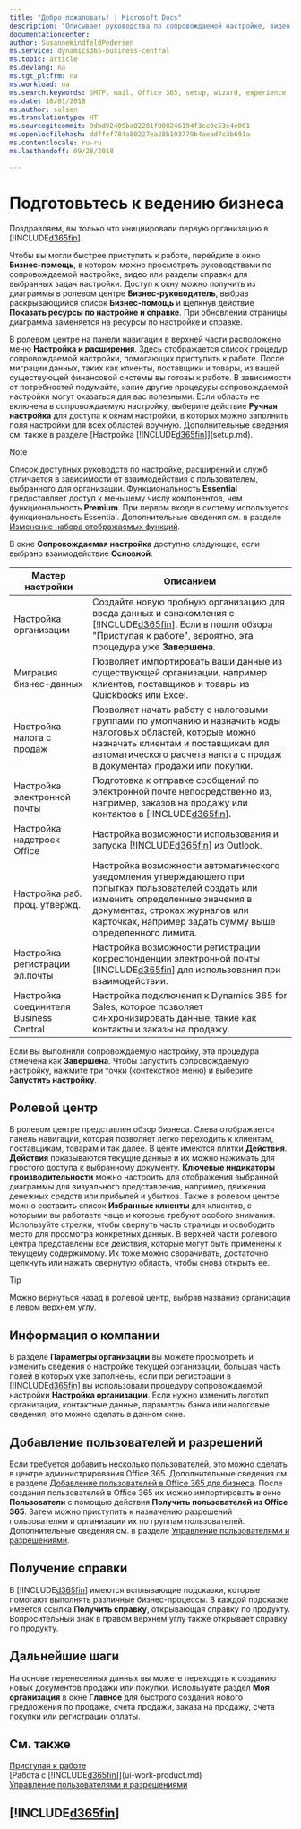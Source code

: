 ```yaml
---
title: "Добро пожаловать! | Microsoft Docs"
description: "Описывает руководства по сопровождаемой настройке, видео, разделы и страницы справки и окна, помогающие подготовиться к ведению бизнеса в Business Central."
documentationcenter: 
author: SusanneWindfeldPedersen
ms.service: dynamics365-business-central
ms.topic: article
ms.devlang: na
ms.tgt_pltfrm: na
ms.workload: na
ms.search.keywords: SMTP, mail, Office 365, setup, wizard, experience
ms.date: 10/01/2018
ms.author: solsen
ms.translationtype: HT
ms.sourcegitcommit: 9dbd92409ba02281f008246194f3ce0c53e4e001
ms.openlocfilehash: ddffef784a80227ea28b193779b4aead7c3b691a
ms.contentlocale: ru-ru
ms.lasthandoff: 09/28/2018

---
```

# <a name="getting-ready-for-doing-business"></a>Подготовьтесь к ведению бизнеса
Поздравляем, вы только что инициировали первую организацию в [!INCLUDE[d365fin](includes/d365fin_md.md)].

Чтобы вы могли быстрее приступить к работе, перейдите в окно **Бизнес-помощь**, в котором можно просмотреть руководствами по сопровождаемой настройке, видео или разделы справки для выбранных задач настройки. Доступ к окну можно получить из диаграммы в ролевом центре **Бизнес-руководитель**, выбрав раскрывающийся список **Бизнес-помощь** и щелкнув действие **Показать ресурсы по настройке и справке**. При обновлении страницы диаграмма заменяется на ресурсы по настройке и справке.

В ролевом центре на панели навигации в верхней части расположено меню **Настройка и расширения**. Здесь отображается список процедур сопровождаемой настройки, помогающих приступить к работе. После миграции данных, таких как клиенты, поставщики и товары, из вашей существующей финансовой системы вы готовы к работе. В зависимости от потребностей подумайте, какие другие процедуры сопровождаемой настройки могут оказаться для вас полезными. Если область не включена в сопровождаемую настройку, выберите действие **Ручная настройка** для доступа к окнам настройки, в которых можно заполнить поля настройки для всех областей вручную. Дополнительные сведения см. также в разделе [Настройка [!INCLUDE[d365fin](includes/d365fin_md.md)]](setup.md).

> [!NOTE]  
>   Список доступных руководств по настройке, расширений и служб отличается в зависимости от взаимодействия с пользователем, выбранного для организации. Функциональность **Essential** предоставляет доступ к меньшему числу компонентов, чем функциональность **Premium**. При первом входе в систему используется функциональность Essential. Дополнительные сведения см. в разделе [Изменение набора отображаемых функций](ui-experiences.md).

В окне **Сопровождаемая настройка** доступно следующее, если выбрано взаимодействие **Основной**:

| Мастер настройки | Описанием |
| --- | --- |
| Настройка организации |Создайте новую пробную организацию для ввода данных и ознакомления с [!INCLUDE[d365fin](includes/d365fin_md.md)]. Если в пошли обзора "Приступая к работе", вероятно, эта процедура уже **Завершена**. |
| Миграция бизнес-данных |Позволяет импортировать ваши данные из существующей организации, например клиентов, поставщиков и товары из Quickbooks или Excel. |
| Настройка налога с продаж |Позволяет начать работу с налоговыми группами по умолчанию и назначить коды налоговых областей, которые можно назначать клиентам и поставщикам для автоматического расчета налога с продаж в документах продажи или покупки. |
| Настройка электронной почты |Подготовка к отправке сообщений по электронной почте непосредственно из, например, заказов на продажу или контактов в [!INCLUDE[d365fin](includes/d365fin_md.md)]. |
| Настройка надстроек Office |Настройка возможности использования и запуска [!INCLUDE[d365fin](includes/d365fin_md.md)] из Outlook. |
| Настройка раб. проц. утвержд. |Настройка возможности автоматического уведомления утверждающего при попытках пользователей создать или изменить определенные значения в документах, строках журналов или карточках, например задать сумму выше определенного лимита. |
| Настройка регистрации эл.почты |Настройка возможности регистрации корреспонденции электронной почты [!INCLUDE[d365fin](includes/d365fin_md.md)] для использования при взаимодействии. |
| Настройка соединителя Business Central |Настройка подключения к Dynamics 365 for Sales, которое позволяет синхронизировать данные, такие как контакты и заказы на продажу. |

Если вы выполнили сопровождаемую настройку, эта процедура отмечена как **Завершена**. Чтобы запустить сопровождаемую настройку, нажмите три точки (контекстное меню) и выберите **Запустить настройку**.

## <a name="role-center"></a>Ролевой центр
В ролевом центре представлен обзор бизнеса. Слева отображается панель навигации, которая позволяет легко переходить к клиентам, поставщикам, товарам и так далее. В центе имеются плитки **Действия**. **Действия** показываются текущие данные и их можно нажимать для простого доступа к выбранному документу. **Ключевые индикаторы производительности** можно настроить для отображения выбранной диаграммы для визуального представления, например, движения денежных средств или прибылей и убытков. Также в ролевом центре можно составить список **Избранные клиенты** для клиентов, с которыми вы работаете чаще и которые требуют особого внимания.
Используйте стрелки, чтобы свернуть часть страницы и освободить место для просмотра конкретных данных. В верхней части ролевого центра представлены все действия, которые могут быть применены к текущему содержимому. Их тоже можно сворачивать, достаточно щелкнуть или нажать свернутую область, чтобы снова открыть ее.

> [!TIP]  
> Можно вернуться назад в ролевой центр, выбрав название организации в левом верхнем углу.

## <a name="company-information"></a>Информация о компании
В разделе **Параметры организации** вы можете просмотреть и изменить сведения о настройке текущей организации, большая часть полей в которых уже заполнены, если при регистрации в [!INCLUDE[d365fin](includes/d365fin_md.md)] вы использовали процедуру сопровождаемой настройки **Настройка организации**. Если нужно изменить логотип организации, контактные данные, параметры банка или налоговые сведения, это можно сделать в данном окне.    

## <a name="adding-users-and-permissions"></a>Добавление пользователей и разрешений
Если требуется добавить несколько пользователей, это можно сделать в центре администрирования Office 365. Дополнительные сведения см. в разделе [Добавление пользователей в Office 365 для бизнеса](https://support.office.com/en-us/article/Add-users-to-Office-365-for-business-435ccec3-09dd-4587-9ebd-2f3cad6bc2bc). После создания пользователей в Office 365 их можно импортировать в окно **Пользователи** с помощью действия **Получить пользователей из Office 365**. Затем можно приступить к назначению разрешений пользователям и организации их по группам пользователей. Дополнительные сведения см. в разделе [Управление пользователями и разрешениями](ui-how-users-permissions.md).  

## <a name="getting-help"></a>Получение справки
В [!INCLUDE[d365fin](includes/d365fin_md.md)] имеются всплывающие подсказки, которые помогают выполнять различные бизнес-процессы. В каждой подсказке имеется ссылка **Получить справку**, открывающая справку по продукту. Вопросительный знак в правом верхнем углу также открывает справку по продукту.

## <a name="next-steps"></a>Дальнейшие шаги
На основе перенесенных данных вы можете переходить к созданию новых документов продажи или покупки. Используйте раздел **Моя организация** в окне **Главное** для быстрого создания нового предложения по продаже, счета продажи, заказа на продажу, счета покупки или регистрации оплаты.

## <a name="see-also"></a>См. также
[Приступая к работе](product-get-started.md)  
[Работа с [!INCLUDE[d365fin](includes/d365fin_md.md)]](ui-work-product.md)  
[Управление пользователями и разрешениями](ui-how-users-permissions.md)

## [!INCLUDE[d365fin](includes/free_trial_md.md)]  
 

